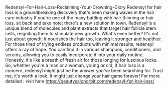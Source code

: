 Redensyl-For-Hair-Loss-Reclaiming-Your-Crowning-Glory
Redensyl for hair loss is a groundbreaking discovery that's been making waves in the hair care industry
If you're one of the many battling with hair thinning or hair loss, sit back and take note; there's a new solution in town. Redensyl is a unique blend of molecules and plant extracts that target hair follicle stem cells, reigniting them to stimulate new growth. What's even better? It's not just about growth; it nourishes the hair too, leaving it stronger and healthier.
 For those tired of trying endless products with minimal results, redensyl offers a ray of hope. You can find it in various shampoos, conditioners, and serums, allowing you to easily incorporate it into your daily routine. 
Honestly, it's like a breath of fresh air for those longing for luscious locks. So, whether you're a man or a woman, young or old, if hair loss is a concern, redensyl might just be the answer you've been searching for. Trust me, it's worth a look. It might just change your hair game forever!
For more detailed : visit here
https://beautysalonorbit.com/redensyl-for-hair-loss/
